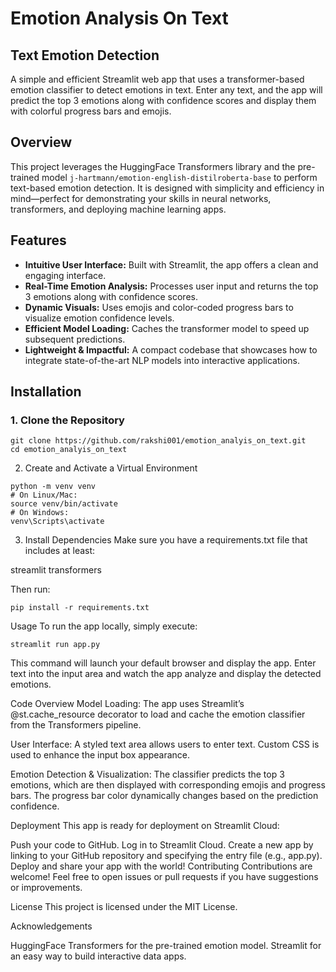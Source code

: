 # Emotion Analysis On Text
## Text Emotion Detection

A simple and efficient Streamlit web app that uses a transformer-based emotion classifier to detect emotions in text. Enter any text, and the app will predict the top 3 emotions along with confidence scores and display them with colorful progress bars and emojis.

## Overview

This project leverages the HuggingFace Transformers library and the pre-trained model `j-hartmann/emotion-english-distilroberta-base` to perform text-based emotion detection. It is designed with simplicity and efficiency in mind—perfect for demonstrating your skills in neural networks, transformers, and deploying machine learning apps.

## Features

- **Intuitive User Interface:** Built with Streamlit, the app offers a clean and engaging interface.
- **Real-Time Emotion Analysis:** Processes user input and returns the top 3 emotions along with confidence scores.
- **Dynamic Visuals:** Uses emojis and color-coded progress bars to visualize emotion confidence levels.
- **Efficient Model Loading:** Caches the transformer model to speed up subsequent predictions.
- **Lightweight & Impactful:** A compact codebase that showcases how to integrate state-of-the-art NLP models into interactive applications.

## Installation

### 1. Clone the Repository
```
git clone https://github.com/rakshi001/emotion_analyis_on_text.git
cd emotion_analyis_on_text
```
2. Create and Activate a Virtual Environment
```
python -m venv venv
# On Linux/Mac:
source venv/bin/activate
# On Windows:
venv\Scripts\activate
```
3. Install Dependencies
Make sure you have a requirements.txt file that includes at least:

streamlit
transformers

Then run:
```
pip install -r requirements.txt
```
Usage
To run the app locally, simply execute:
```
streamlit run app.py
```
This command will launch your default browser and display the app. Enter text into the input area and watch the app analyze and display the detected emotions.

Code Overview
Model Loading:
The app uses Streamlit’s @st.cache_resource decorator to load and cache the emotion classifier from the Transformers pipeline.

User Interface:
A styled text area allows users to enter text. Custom CSS is used to enhance the input box appearance.

Emotion Detection & Visualization:
The classifier predicts the top 3 emotions, which are then displayed with corresponding emojis and progress bars. The progress bar color dynamically changes based on the prediction confidence.

Deployment
This app is ready for deployment on Streamlit Cloud:

Push your code to GitHub.
Log in to Streamlit Cloud.
Create a new app by linking to your GitHub repository and specifying the entry file (e.g., app.py).
Deploy and share your app with the world!
Contributing
Contributions are welcome! Feel free to open issues or pull requests if you have suggestions or improvements.

License
This project is licensed under the MIT License.

Acknowledgements

HuggingFace Transformers for the pre-trained emotion model.
Streamlit for an easy way to build interactive data apps.
